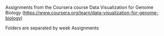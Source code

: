 Assignments from the Coursera course Data Visualization for Genome Biology
(https://www.coursera.org/learn/data-visualization-for-genome-biology)

Folders are separated by week Assignments

